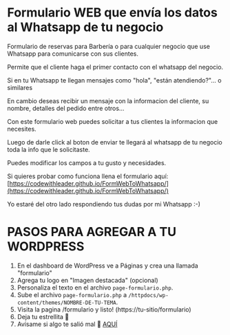 # Formulario WEB que envía los datos al Whatsapp de tu negocio

Formulario de reservas para Barbería o para cualquier negocio que use Whatsapp para comunicarse con sus clientes.

Permite que el cliente haga el primer contacto con el whatsapp del negocio.

Si en tu Whatsapp te llegan mensajes como "hola", "están atendiendo?"... o similares

En cambio deseas recibir un mensaje con la informacion del cliente, su nombre, detalles del pedido entre otros...

Con este formulario web puedes solicitar a tus clientes la informacion que necesites.

Luego de darle click al boton de enviar te llegará al whatsapp de tu negocio toda la info que le solicitaste.

Puedes modificar los campos a tu gusto y necesidades.

Si quieres probar como funciona llena el formulario aquí: [https://codewithleader.github.io/FormWebToWhatsapp/](https://codewithleader.github.io/FormWebToWhatsapp/)

Yo estaré del otro lado respondiendo tus dudas por mi Whatsapp :-)

# PASOS PARA AGREGAR A TU WORDPRESS

1. En el dashboard de WordPress ve a Páginas y crea una llamada "formulario"
2. Agrega tu logo en "Imagen destacada" (opcional)
3. Personaliza el texto en el archivo `page-formulario.php`.
4. Sube el archivo `page-formulario.php` a `/httpdocs/wp-content/themes/NOMBRE-DE-TU-TEMA`.
5. Visita la pagina /formulario y listo! (https://tu-sitio/formulario)
6. Deja tu estrellita 🤩
7. Avísame si algo te salió mal 🤔 [AQUÍ](https://codewithleader.github.io/FormWebToWhatsapp/)